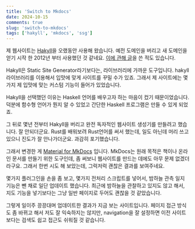 ```yaml
---
title: 'Switch to Mkdocs'
date: 2024-10-15
comments: true
slug: 'switch-to-mkdocs'
tags: ['hakyll', 'mkdocs', 'ssg']
---
```


제 웹사이트는 [Hakyll](https://jaspervdj.be/hakyll/)을 오랬동안 사용해 왔습니다.
예전 도메인을 버리고 새 도메인을 얻기 시작 한 2012년 부터 사용했던 것 같네요.
[이에 관해 글](../../../research/write-website-with-hakyll-and-git.md)을 쓴 적도
있습니다.

<!-- more -->

Hakyll은 Static Site Generator라기보다는, 라이브러리에 가까운 도구입니다. hakyll
라이브러리를 이용해서 입맛에 맞게 사이트를 꾸밀 수가 있죠. 그래서 제 사이트에는
몇가지 제 입맛에 맞는 커스텀 기능이 들어가 있었습니다.

Hakyll을 선택했던 이유는 Haskell 언어를 배우고자 하는 마음이 컸기
때문이었습니다. 덕분에 함수형 언어가 뭔지 알 수 있었고 간단한 Haskell 프로그램은
만들 수 있게 되었죠.

그 뒤로 몇년 전부터 Hakyll을 버리고 완전 독자적인 웹사이트 생성기를 만들려고
했습니다. 잘 안되더군요. Rust를 배워보려 Rust언어를 써서 했는데, 일도 아닌데
머리 쓰고 있으니 진도가 잘 안나가더군요. 과감히 포기했습니다.

그래서 변경한 게 [Material for
MkDocs](https://squidfunk.github.io/mkdocs-material/) 입니다. MkDocs는 원래
목적은 책이나 온라인 문서를 만들기 위한 도구인데, 좀 써보니 웹사이트를 만드는
데에도 아무 문제 없겠더라구요. 그래서 한번 시도 해 보았는데, 그럭저럭 괜찮은
결과를 보여주네요.

몇가지 플러그인을 손을 좀 보고, 몇가지 전처리 스크립트를 넣어서, 밤하늘 관측
일지 기능은 뺀 채로 일단 업데이트 했습니다. 최근에 밤하늘을 관찰하고 있지도 않고
해서, 지도 기능을 넣기보다는 그냥 일반 페이지로 두어도 괜찮을 것 같았습니다.

그렇게 일이주 끙끙대며 업데이트한 결과가 지금 보는 사이트입니다. 페이지 접근
방식도 좀 바뀌고 해서 저도 잘 익숙하지는 않지만, navigation을 잘 설정하면 이전
사이트보다는 검색도 쉽고 접근도 쉬워질 것 같습니다.
